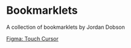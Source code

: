 # Bookmarklets
A collection of bookmarklets by Jordan Dobson

[Figma: Touch Cursor](https://salmon-measure-105934.framer.app/)

